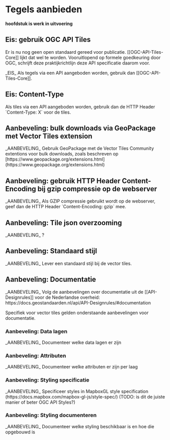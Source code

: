 # Tegels aanbieden
**hoofdstuk is werk in uitvoering**

## Eis: gebruik OGC API Tiles
Er is nu nog geen open standaard gereed voor publicatie. [[OGC-API-Tiles-Core]] lijkt dat wel te worden. Vooruitlopend op formele goedkeuring door OGC, schrijft deze praktijkrichtlijn deze API specificatie daarom voor.

<div class="advisement">
_EIS_ Als tegels via een API aangeboden worden, gebruik dan [[OGC-API-Tiles-Core]].
</div>


## Eis: Content-Type
<div class="advisement">
Als tiles via een API aangeboden worden, gebruik dan de HTTP Header `Content-Type: X` voor de tiles.
</div>

## Aanbeveling: bulk downloads via GeoPackage met Vector Tiles extension
<div class="informative">
_AANBEVELING_ Gebruik GeoPackage met de Vector Tiles Community extentions voor bulk downloads, zoals beschreven op [https://www.geopackage.org/extensions.html](https://www.geopackage.org/extensions.html)
</div>

## Aanbeveling: gebruik HTTP Header Content-Encoding bij gzip compressie op de webserver

<div class="informative">
_AANBEVELING_ Als GZIP compressie gebruikt wordt op de webserver, geef dan de HTTP Header `Content-Encoding: gzip` mee.
</div>


## Aanbeveling: Tile json overzooming
<div class="informative">
_AANBEVELING_ ?
</div>

## Aanbeveling: Standaard stijl

<div class="informative">
_AANBEVELING_ Lever een standaard stijl bij de vector tiles.
</div>


## Aanbeveling: Documentatie
<div class="informative">
_AANBEVELING_ Volg de aanbevelingen over documentatie uit de [[API-Designrules]] voor de Nederlandse overheid: https://docs.geostandaarden.nl/api/API-Designrules/#documentation
</div>

Specifiek voor vector tiles gelden onderstaande aanbevelingen voor documentatie.

### Aanbeveling: Data lagen
<div class="informative">
_AANBEVELING_ Documenteer welke data lagen er zijn
</div>

### Aanbeveling: Attributen
<div class="informative">
_AANBEVELING_ Documenteer welke attributen er zijn per laag
</div>

### Aanbeveling: Styling specificatie

<div class="informative">
_AANBEVELING_ Specificeer styles in MapboxGL style specification (https://docs.mapbox.com/mapbox-gl-js/style-spec/) (TODO: is dit de juiste manier of beter OGC API Styles?)
</div>

### Aanbeveling: Styling documenteren
<div class="informative">
_AANBEVELING_ Documenteer welke styling beschikbaar is en hoe die opgebouwd is
</div>
